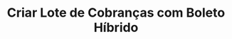 ---
title: Criar Lote de Cobranças com Boleto Híbrido
api:
  file: teste Bruninho.json
  operationId: post_v2-order-due-date-batch
hidden: false
---